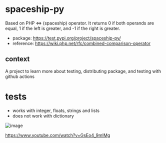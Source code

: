 # spaceship-py
Based on PHP &lt;=> (spaceship) operator. It returns 0 if both operands are equal, 1 if the left is greater, and -1 if the right is greater. 
- package: https://test.pypi.org/project/spaceship-py/
- reference: https://wiki.php.net/rfc/combined-comparison-operator

## context
A project to learn more about testing, distributing package, and testing with github actions

# tests
- works with integer, floats, strings and lists
- does not work with dictionary

![image](https://user-images.githubusercontent.com/70811340/149772746-79398fee-da39-42a0-9173-ecf77e3aa492.png)

https://www.youtube.com/watch?v=GsEo4_9mIMg
